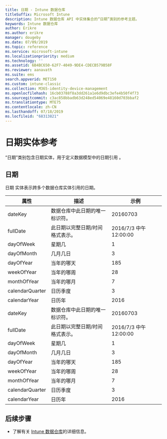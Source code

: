 ```yaml
---
title: 日期 - Intune 数据仓库
titleSuffix: Microsoft Intune
description: Intune 数据仓库 API 中实体集合的“日期”类别的参考主题。
keywords: Intune 数据仓库
author: Erikre
ms.author: erikre
manager: dougeby
ms.date: 07/09/2019
ms.topic: reference
ms.service: microsoft-intune
ms.localizationpriority: medium
ms.technology: ''
ms.assetid: 6B4BC650-62F7-4049-9DE4-CDECB579B58F
ms.reviewer: aanavath
ms.suite: ems
search.appverid: MET150
ms.custom: intune-classic
ms.collection: M365-identity-device-management
ms.openlocfilehash: 16cb03788f8a3dd261a1e6d9dbc3efe4b50f4f73
ms.sourcegitcommit: c3ac858bbadb63d248ed54069e48160d703bbaf2
ms.translationtype: MTE75
ms.contentlocale: zh-CN
ms.lasthandoff: 07/18/2019
ms.locfileid: "68313821"
---
```

# <a name="reference-for-dates-entity"></a>日期实体参考

“日期”类别包含日期实体，用于定义数据模型中的日期引用   。

## <a name="dates"></a>日期

日期  实体表示跨多个数据仓库实体引用的日期。


|    属性     |                      描述                       |       示例        |
|-----------------|--------------------------------------------------------|----------------------|
|     dateKey     | 数据仓库中此日期的唯一标识符。 |       20160703       |
|    fullDate     |    此日期以完整日期/时间格式表示。     | 2016/7/3 中午 12:00:00 |
|    dayOfWeek    |                      星期几                       |          1           |
|   dayOfMonth    |                      几月几日                      |          3           |
|    dayOfYear    |                      当年的哪天                       |         185          |
|   weekOfYear    |                      当年的哪周                      |          28          |
|   monthOfYear   |                   当年的哪月                    |          7           |
| calendarQuarter |                    日历季度                    |          3           |
|  calendarYear   |                     日历年                      |         2016         |
|     dateKey     | 数据仓库中此日期的唯一标识符。 |       20160703       |
|    fullDate     |    此日期以完整日期/时间格式表示。     | 2016/7/3 中午 12:00:00 |
|    dayOfWeek    |                      星期几                       |          1           |
|   dayOfMonth    |                      几月几日                      |          3           |
|    dayOfYear    |                      当年的哪天                       |         185          |
|   weekOfYear    |                      当年的哪周                      |          28          |
|   monthOfYear   |                   当年的哪月                    |          7           |
| calendarQuarter |                    日历季度                    |          3           |
|  calendarYear   |                     日历年                      |         2016         |

## <a name="next-steps"></a>后续步骤

- 了解有关 [Intune 数据仓库](reports-nav-create-intune-reports.md)的详细信息。
